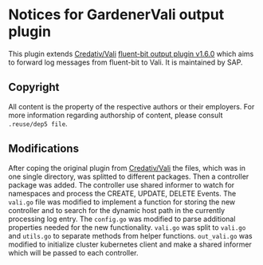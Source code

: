 # Notices for GardenerVali output plugin

This plugin extends [Credativ/Vali](https://github.com/credativ/vali) [fluent-bit output plugin v1.6.0](https://github.com/credativ/vali/tree/v1.6.0/cmd/fluent-bit) which aims to forward log messages from fluent-bit to Vali. It is maintained by SAP.

## Copyright

All content is the property of the respective authors or their employers. For
more information regarding authorship of content, please consult `.reuse/dep5 file`.

## Modifications

After coping the original plugin from [Credativ/Vali](https://github.com/credativ/vali/tree/v1.6.0/cmd/fluent-bit) the files, which was in one single directory, was splitted to different packages. Then a controller package was added. The controller use shared informer to watch for namespaces and process the CREATE, UPDATE, DELETE Events. The `vali.go` file was modified to implement a function for storing the new controller and to search for the dynamic host path in the currently processing log entry. The `config.go` was modified to parse additional properties needed for the new functionality. `vali.go` was split to `vali.go` and `utils.go` to separate methods from helper functions. `out_vali.go` was modified to initialize cluster kubernetes client and make a shared informer which will be passed to each controller.